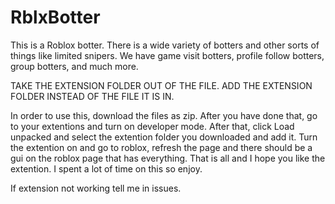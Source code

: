 # RblxBotter
This is a Roblox botter.
There is a wide variety of botters and other sorts of things like limited snipers. We have game visit botters, profile follow botters, group botters, and much more.

TAKE THE EXTENSION FOLDER OUT OF THE FILE. ADD THE EXTENSION FOLDER INSTEAD OF THE FILE IT IS IN.

In order to use this, download the files as zip. After you have done that, go to your extentions and turn on developer mode. After that, click Load unpacked and select the extention folder you downloaded and add it. Turn the extention on and go to roblox, refresh the page and there should be a gui on the roblox page that has everything. That is all and I hope you like the extention. I spent a lot of time on this so enjoy.

If extension not working tell me in issues.
